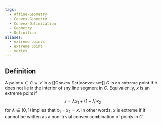 ```yaml
---
tags:
  - Affine-Geometry
  - Convex-Geometry
  - Convex-Optimization
  - Geometry
  - Definition
aliases:
  - extreme points
  - extreme point
  - vertex
---
```

## Definition

A point $x \in C \subseteq V$ in a [[Convex Set|convex set]] $C$ is an extreme point if it does not lie in the interior of any line segment in $C$. Equivalently, $x$ is an extreme point if 
$$
x = \lambda x_{1} + (1 - \lambda)x_{2}
$$
for $\lambda \in (0,1)$ implies that $x_{1} = x_{2} = x$. In other words, $x$ is extreme if it cannot be written as a non-trivial convex combination of points in $C$.